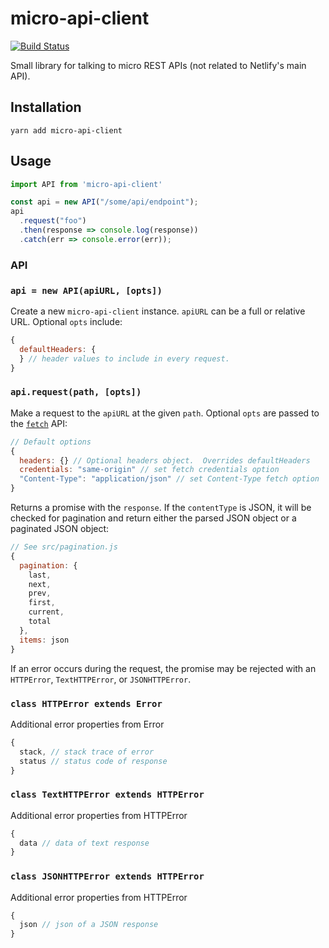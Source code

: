 # micro-api-client

[![Build Status](https://travis-ci.org/netlify/micro-api-client.svg?branch=master)](https://travis-ci.org/netlify/micro-api-client)

Small library for talking to micro REST APIs (not related to Netlify's main API).

## Installation

```
yarn add micro-api-client
```

## Usage

```js
import API from 'micro-api-client'

const api = new API("/some/api/endpoint");
api
  .request("foo")
  .then(response => console.log(response))
  .catch(err => console.error(err));
```

### API

### `api = new API(apiURL, [opts])`

Create a new `micro-api-client` instance. `apiURL` can be a full or relative URL. Optional `opts` include:

```js
{
  defaultHeaders: {
  } // header values to include in every request.
}
```

### `api.request(path, [opts])`

Make a request to the `apiURL` at the given `path`. Optional `opts` are passed to the [`fetch`](https://developer.mozilla.org/en-US/docs/Web/API/Fetch_API/Using_Fetch) API:

```js
// Default options
{
  headers: {} // Optional headers object.  Overrides defaultHeaders
  credentials: "same-origin" // set fetch credentials option
  "Content-Type": "application/json" // set Content-Type fetch option
}
```

Returns a promise with the `response`. If the `contentType` is JSON, it will be checked for pagination and return either the parsed JSON object or a paginated JSON object:

```js
// See src/pagination.js
{
  pagination: {
    last,
    next,
    prev,
    first,
    current,
    total
  },
  items: json
}
```

If an error occurs during the request, the promise may be rejected with an `HTTPError`, `TextHTTPError`, or `JSONHTTPError`.

### `class HTTPError extends Error`

Additional error properties from Error

```js
{
  stack, // stack trace of error
  status // status code of response
}
```

### `class TextHTTPError extends HTTPError`

Additional error properties from HTTPError

```js
{
  data // data of text response
}
```

### `class JSONHTTPError extends HTTPError`

Additional error properties from HTTPError

```js
{
  json // json of a JSON response
}
```
